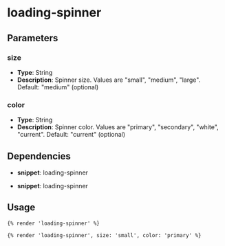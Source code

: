 # loading-spinner



## Parameters


### size
- **Type**: String
- **Description**: Spinner size. Values are "small", "medium", "large". Default: "medium" (optional)

### color
- **Type**: String
- **Description**: Spinner color. Values are "primary", "secondary", "white", "current". Default: "current" (optional)


## Dependencies


- **snippet**: loading-spinner

- **snippet**: loading-spinner


## Usage


```liquid
{% render 'loading-spinner' %}
```

```liquid
{% render 'loading-spinner', size: 'small', color: 'primary' %}
```



